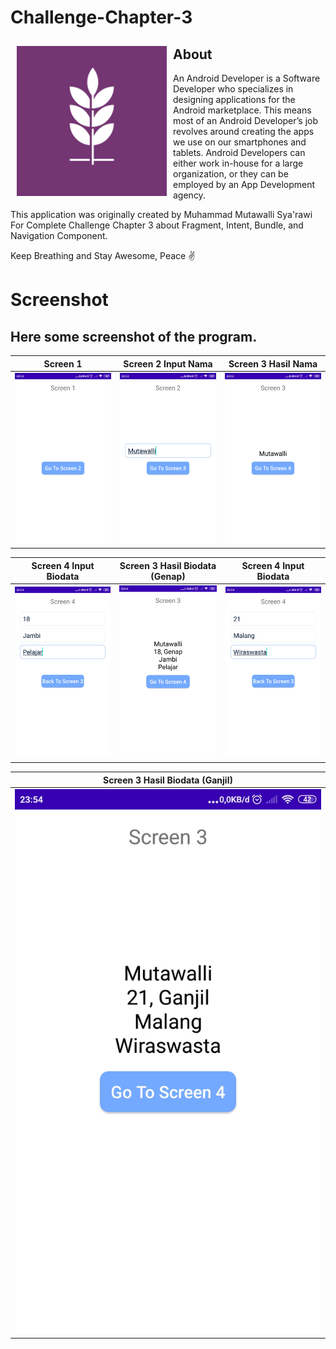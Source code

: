 # Challenge-Chapter-3

<img src="Screenshoot/logo.png" align="left"
width="240" hspace="10" vspace="10">

## About
An Android Developer is a Software Developer who specializes in designing applications for the Android marketplace. 
This means most of an Android Developer’s job revolves around creating the apps we use on our smartphones and tablets. 
Android Developers can either work in-house for a large organization, or they can be employed by an App Development agency.

This application was originally created by Muhammad Mutawalli Sya'rawi For Complete Challenge Chapter 3 about Fragment, Intent, Bundle, and Navigation Component.

Keep Breathing and Stay Awesome, Peace :v:


# Screenshot
## Here some screenshot of the program.

Screen 1                   |  Screen 2 Input Nama      |  Screen 3 Hasil Nama 
:-------------------------:|:-------------------------:|:-------------------------:
![](Screenshoot/1.jpg)     |  ![](Screenshoot/2.jpg)   |  ![](Screenshoot/3.jpg)

Screen 4 Input Biodata     |  Screen 3 Hasil Biodata (Genap)|  Screen 4 Input Biodata
:-------------------------:|:-------------------------:|:-------------------------:
![](Screenshoot/4.jpg)     |  ![](Screenshoot/5.jpg)   |  ![](Screenshoot/6.jpg)

Screen 3 Hasil Biodata (Ganjil) |
:-------------------------:     |
![](Screenshoot/7.jpg)          | 


